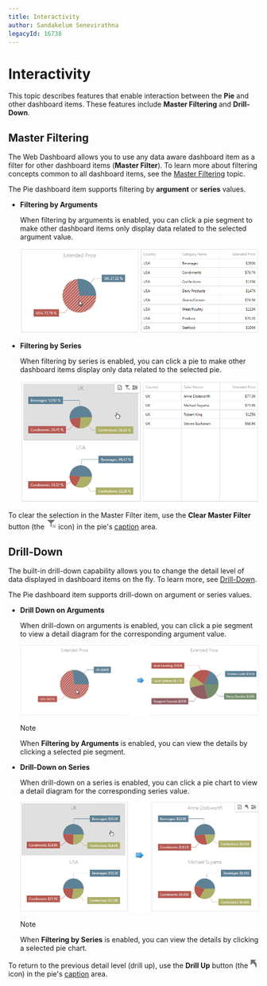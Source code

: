 ```yaml
---
title: Interactivity
author: Sandakelum Senevirathna
legacyId: 16738
---
```

# Interactivity
This topic describes features that enable interaction between the **Pie** and other dashboard items. These features include **Master Filtering** and **Drill-Down**.

## Master Filtering
The Web Dashboard allows you to use any data aware dashboard item as a filter for other dashboard items (**Master Filter**). To learn more about filtering concepts common to all dashboard items, see the [Master Filtering](../../data-presentation/master-filtering.md) topic.

The Pie dashboard item supports filtering by **argument** or **series** values.
* **Filtering by Arguments**
	
	When filtering by arguments is enabled, you can click a pie segment to make other dashboard items only display data related to the selected argument value.
	
	![Pies_FilteringByArguments_Web](../../../../images/img22485.png)
* **Filtering by Series**
	
	When filtering by series is enabled, you can click a pie to make other dashboard items display only data related to the selected pie.
	
	![Pies_FilteringBySeries_Web](../../../../images/img22486.png)

To clear the selection in the Master Filter item, use the **Clear Master Filter** button (the ![WebViewer_ClearMasterFilterIcon](../../../../images/img22461.png) icon) in the pie's [caption](../../data-presentation/dashboard-layout.md) area.

## Drill-Down
The built-in drill-down capability allows you to change the detail level of data displayed in dashboard items on the fly. To learn more, see [Drill-Down](../../data-presentation/drill-down.md).

The Pie dashboard item supports drill-down on argument or series values.
* **Drill Down on Arguments**
	
	When drill-down on arguments is enabled, you can click a pie segment to view a detail diagram for the corresponding argument value.
	
	![Pies_DrillDownOnArguments_Web](../../../../images/img22487.png)
	
	> [!NOTE]
	> When **Filtering by Arguments** is enabled, you can view the details by clicking a selected pie segment.
* **Drill-Down on Series**
	
	When drill-down on a series is enabled, you can click a pie chart to view a detail diagram for the corresponding series value.
	
	![Pies_DrillDownOnSeries_Web](../../../../images/img22488.png)
	
	> [!NOTE]
	> When **Filtering by Series** is enabled, you can view the details by clicking a selected pie chart.

To return to the previous detail level (drill up), use the **Drill Up** button (the ![WebViewer_DrillUpIcon](../../../../images/img22464.png) icon) in the pie's [caption](../../data-presentation/dashboard-layout.md) area.